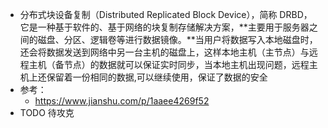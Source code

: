 - 分布式块设备复制（Distributed Replicated Block Device），简称 DRBD，它是一种基于软件的、基于网络的块复制存储解决方案，**主要用于服务器之间的磁盘、分区、逻辑卷等进行数据镜像。**当用户将数据写入本地磁盘时，还会将数据发送到网络中另一台主机的磁盘上，这样本地主机（主节点）与远程主机（备节点）的数据就可以保证实时同步，当本地主机出现问题，远程主机上还保留着一份相同的数据,可以继续使用，保证了数据的安全
- 参考：
	- https://www.jianshu.com/p/1aaee4269f52
- TODO 待攻克